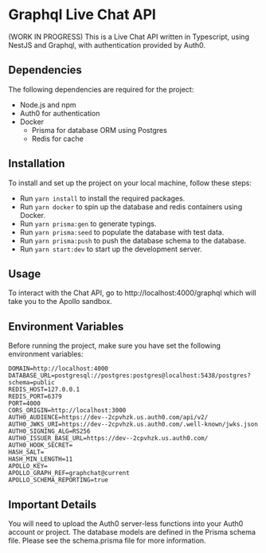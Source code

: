 # Graphql Live Chat API

(WORK IN PROGRESS)
This is a Live Chat API written in Typescript, using NestJS and Graphql, with authentication provided by Auth0.

## Dependencies

The following dependencies are required for the project:

- Node.js and npm
- Auth0 for authentication
- Docker
  - Prisma for database ORM using Postgres
  - Redis for cache

## Installation

To install and set up the project on your local machine, follow these steps:

- Run `yarn install` to install the required packages.
- Run `yarn docker` to spin up the database and redis containers using Docker.
- Run `yarn prisma:gen` to generate typings.
- Run `yarn prisma:seed` to populate the database with test data.
- Run `yarn prisma:push` to push the database schema to the database.
- Run `yarn start:dev` to start up the development server.

## Usage

To interact with the Chat API, go to http://localhost:4000/graphql which will take you to the Apollo sandbox.

## Environment Variables

Before running the project, make sure you have set the following environment variables:

```
DOMAIN=http://localhost:4000
DATABASE_URL=postgresql://postgres:postgres@localhost:5438/postgres?schema=public
REDIS_HOST=127.0.0.1
REDIS_PORT=6379
PORT=4000
CORS_ORIGIN=http://localhost:3000
AUTH0_AUDIENCE=https://dev--2cpvhzk.us.auth0.com/api/v2/
AUTH0_JWKS_URI=https://dev--2cpvhzk.us.auth0.com/.well-known/jwks.json
AUTH0_SIGNING_ALG=RS256
AUTH0_ISSUER_BASE_URL=https://dev--2cpvhzk.us.auth0.com/
AUTH0_HOOK_SECRET=
HASH_SALT=
HASH_MIN_LENGTH=11
APOLLO_KEY=
APOLLO_GRAPH_REF=graphchat@current
APOLLO_SCHEMA_REPORTING=true
```

## Important Details

You will need to upload the Auth0 server-less functions into your Auth0 account or project.
The database models are defined in the Prisma schema file. Please see the schema.prisma file for more information.
